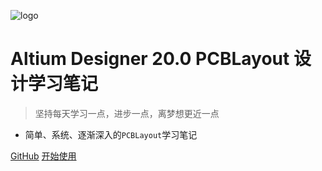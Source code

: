 ![logo](http://image.luokangyuan.com/2018-08-30-145924.png)

# Altium Designer 20.0  PCBLayout  设计学习笔记

> 坚持每天学习一点，进步一点，离梦想更近一点

- 简单、系统、逐渐深入的`PCBLayout`学习笔记

[GitHub](https://github.com/luofanzhi/blog)
[开始使用](introduction)